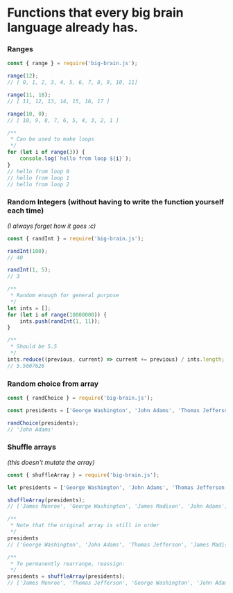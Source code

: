 # Functions that every big brain language already has.

### Ranges
```js
const { range } = require('big-brain.js');

range(12);
// [ 0, 1, 2, 3, 4, 5, 6, 7, 8, 9, 10, 11]

range(11, 18);
// [ 11, 12, 13, 14, 15, 16, 17 ]

range(10, 0);
// [ 10, 9, 8, 7, 6, 5, 4, 3, 2, 1 ]

/**
 * Can be used to make loops
 */
for (let i of range(3)) {
	console.log(`hello from loop ${i}`);
}
// hello from loop 0
// hello from loop 1
// hello from loop 2
```

### Random Integers (without having to write the function yourself each time)  
*(I always forget how it goes :c)*
```js
const { randInt } = require('big-brain.js');

randInt(100);
// 40

randInt(1, 5);
// 3

/**
 * Random enough for general purpose
 */
let ints = [];
for (let i of range(10000000)) {
	ints.push(randInt(1, 11));
}

/**
 * Should be 5.5
 */
ints.reduce((previous, current) => current += previous) / ints.length;
// 5.5007626

```

### Random choice from array
```js
const { randChoice } = require('big-brain.js');

const presidents = ['George Washington', 'John Adams', 'Thomas Jefferson', 'James Madison', 'James Monroe'];

randChoice(presidents);
// 'John Adams'
```

### Shuffle arrays
*(this doesn't mutate the array)*
```js
const { shuffleArray } = require('big-brain.js');

let presidents = ['George Washington', 'John Adams', 'Thomas Jefferson', 'James Madison', 'James Monroe'];

shuffleArray(presidents);
// ['James Monroe', 'George Washington', 'James Madison', 'John Adams', 'Thomas Jefferson']

/**
 * Note that the original array is still in order
 */
presidents
// ['George Washington', 'John Adams', 'Thomas Jefferson', 'James Madison', 'James Monroe']

/**
 * To permanently rearrange, reassign:
 */
presidents = shuffleArray(presidents);
// ['James Monroe', 'Thomas Jefferson', 'George Washington', 'John Adams', 'James Madison']
```